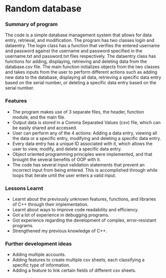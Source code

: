 <H1>Random database</H1>
<H3>Summary of program</H3>
The code is a simple database management system that allows for data entry, retrieval, and modification. The program has two classes login and dataentry. The login class has a function that verifies the entered username and password against the username and password specified in the username.txt and password.txt files respectively. The dataentry class has functions for adding, displaying, retrieving and deleting data from the database.csv file. The main function initializes objects from the two classes and takes inputs from the user to perform different actions such as adding new data to the database, displaying all data, retrieving a specific data entry based on the serial number, or deleting a specific data entry based on the serial number.
<H3>Features</H3>
<UL>
<Li>The program makes use of 3 separate files, the header, function module, and the main file.
<Li>Output data is stored in a Comma Separated Values (csv) file, which can be easily shared and accessed.
<Li>User can perform any of the 4 actions: Adding a data entry, viewing all the data or a specific entry, modifying and deleting a specific data entry.
<Li>Every data entry has a unique ID associated with it, which allows the user to view, modify, and delete a specific data entry.
<Li>Object oriented programming principles were implemented, and that brought the several benefits of OOP with it.
<Li>The code has several input validation statements that prevent an incorrect input from being entered. This is accomplished through while loops that iterate until the user enters a valid input.
</UL>
<H3>Lessons Learnt</H3>
<UL>
<Li>Learnt about the previously unknown features, functions, and libraries of C++ through their implementation.
<Li>Learnt about ways to improve code readability and efficiency.
<Li>Got a lot of experience in debugging programs.
<Li>Got experience regarding the development of complex, error-resistant programs.
<Li>Strengthened my previous knowledge of C++.
</UL>
<H3>Further development ideas</H3>
<UL>
<li>Adding multiple accounts.
<li>Adding features to create multiple csv sheets, each classifying a specific type of information.
<li>Adding a feature to link certain fields of different csv sheets.
